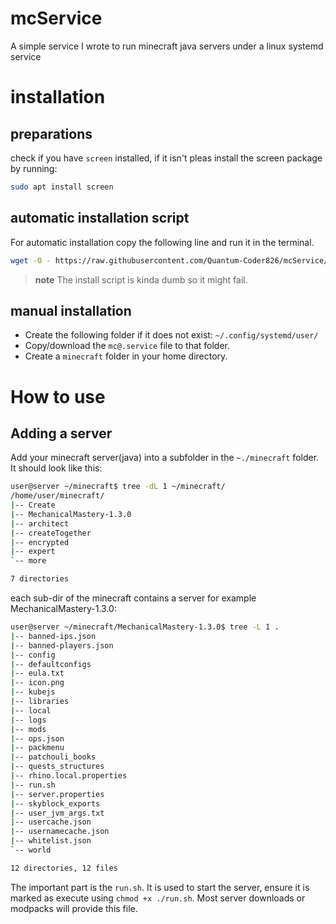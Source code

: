 # mcService
A simple service I wrote to run minecraft java servers under a linux systemd service

# installation

## preparations
check if you have `screen` installed, if it isn't pleas install the screen package by running:
```bash
sudo apt install screen
```

## automatic installation script
For automatic installation copy the following line and run it in the terminal.
```bash
wget -O - https://raw.githubusercontent.com/Quantum-Coder826/mcService/master/installer.sh | tr -d '\r' | bash
```
>**note**
> The install script is kinda dumb so it might fail.

## manual installation
- Create the following folder if it does not exist: `~/.config/systemd/user/`
- Copy/download the `mc@.service` file to that folder.
- Create a `minecraft` folder in your home directory.

# How to use

## Adding a server
Add your minecraft server(java) into a subfolder in the `~./minecraft` folder.
It should look like this:

```bash
user@server ~/minecraft$ tree -dL 1 ~/minecraft/
/home/user/minecraft/
|-- Create
|-- MechanicalMastery-1.3.0
|-- architect
|-- createTogether
|-- encrypted
|-- expert
`-- more

7 directories
```
each sub-dir of the minecraft contains a server for example MechanicalMastery-1.3.0:
```bash
user@server ~/minecraft/MechanicalMastery-1.3.0$ tree -L 1 .
|-- banned-ips.json
|-- banned-players.json
|-- config
|-- defaultconfigs
|-- eula.txt
|-- icon.png
|-- kubejs
|-- libraries
|-- local
|-- logs
|-- mods
|-- ops.json
|-- packmenu
|-- patchouli_books
|-- quests_structures
|-- rhino.local.properties
|-- run.sh
|-- server.properties
|-- skyblock_exports
|-- user_jvm_args.txt
|-- usercache.json
|-- usernamecache.json
|-- whitelist.json
`-- world

12 directories, 12 files
```

The important part is the `run.sh`. It is used to start the server, ensure it is marked as execute using `chmod +x ./run.sh`. Most server downloads or modpacks will provide this file.

## 